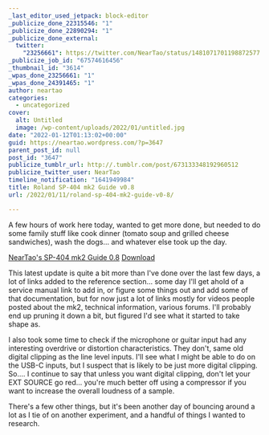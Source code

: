 ```yaml
---
_last_editor_used_jetpack: block-editor
_publicize_done_22315546: "1"
_publicize_done_22890294: "1"
_publicize_done_external:
  twitter:
    "23256661": https://twitter.com/NearTao/status/1481071701198872577
_publicize_job_id: "67574616456"
_thumbnail_id: "3614"
_wpas_done_23256661: "1"
_wpas_done_24391465: "1"
author: neartao
categories:
  - uncategorized
cover:
  alt: Untitled
  image: /wp-content/uploads/2022/01/untitled.jpg
date: "2022-01-12T01:13:02+00:00"
guid: https://neartao.wordpress.com/?p=3647
parent_post_id: null
post_id: "3647"
publicize_tumblr_url: http://.tumblr.com/post/673133348192960512
publicize_twitter_user: NearTao
timeline_notification: "1641949984"
title: Roland SP-404 mk2 Guide v0.8
url: /2022/01/11/roland-sp-404-mk2-guide-v0-8/

---
```

A few hours of work here today, wanted to get more done, but needed to do some family stuff like cook dinner (tomato soup and grilled cheese sandwiches), wash the dogs... and whatever else took up the day.

[NearTao's SP-404 mk2 Guide 0.8](/wp-content/uploads/2022/01/neartaos-sp-404-mk2-guide-0.8.pdf) [Download](/wp-content/uploads/2022/01/neartaos-sp-404-mk2-guide-0.8.pdf)

This latest update is quite a bit more than I've done over the last few days, a lot of links added to the reference section... some day I'll get ahold of a service manual link to add in, or figure some things out and add some of that documentation, but for now just a lot of links mostly for videos people posted about the mk2, technical information, various forums. I'll probably end up pruning it down a bit, but figured I'd see what it started to take shape as.

I also took some time to check if the microphone or guitar input had any interesting overdrive or distortion characteristics. They don't, same old digital clipping as the line level inputs. I'll see what I might be able to do on the USB-C inputs, but I suspect that is likely to be just more digital clipping. So.... I continue to say that unless you want digital clipping, don't let your EXT SOURCE go red... you're much better off using a compressor if you want to increase the overall loudness of a sample.

There's a few other things, but it's been another day of bouncing around a lot as I tie of on another experiment, and a handful of things I wanted to research.
